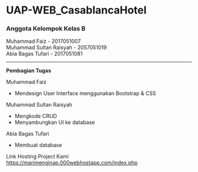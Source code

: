 # UAP-WEB_CasablancaHotel

<h3>Anggota Kelompok Kelas B</h3>

Muhammad Faiz - 2017051007 <br>
Muhammad Sultan Raisyah - 2057051019 <br>
Abia Bagas Tufari - 2017051081


<hr>

<b>Pembagian Tugas</b>

Muhammad Faiz
- Mendesign User Interface menggunakan Bootstrap & CSS

Muhammad Sultan Raisyah
- Mengkode CRUD
- Menyambungkan UI ke database

Abia Bagas Tufari
- Membuat database

Link Hosting Project Kami
<br>
https://marimenginap.000webhostapp.com/index.php
